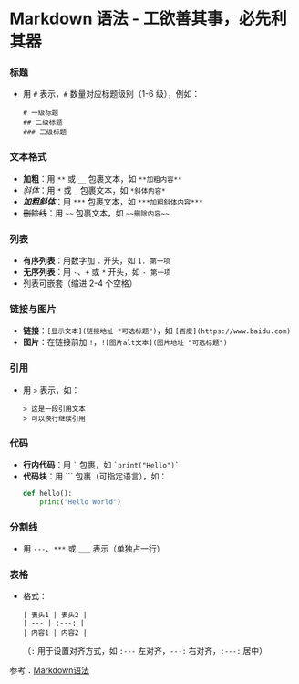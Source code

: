 # Markdown 语法 - 工欲善其事，必先利其器
### 标题

- 用 `#` 表示，`#` 数量对应标题级别（1-6 级），例如：
    ```plaintext
    # 一级标题
    ## 二级标题
    ### 三级标题
    ```

### 文本格式

- **加粗**：用 `**` 或 `__` 包裹文本，如 `**加粗内容**`
- _斜体_：用 `*` 或 `_` 包裹文本，如 `*斜体内容*`
- _**加粗斜体**_：用 `***` 包裹文本，如 `***加粗斜体内容***`
- ~~删除线~~：用 `~~` 包裹文本，如 `~~删除内容~~`

### 列表

- **有序列表**：用数字加 `.` 开头，如 `1. 第一项`
- **无序列表**：用 `-`、`+` 或 `*` 开头，如 `- 第一项`
- 列表可嵌套（缩进 2-4 个空格）

### 链接与图片

- **链接**：`[显示文本](链接地址 "可选标题")`，如 `[百度](https://www.baidu.com)`
- **图片**：在链接前加 `!`，`![图片alt文本](图片地址 "可选标题")`

### 引用

- 用 `>` 表示，如：
    ```plaintext
    > 这是一段引用文本
    > 可以换行继续引用
    ```

### 代码

- **行内代码**：用 `` ` `` 包裹，如 `` `print("Hello")` ``
- **代码块**：用 ``` 包裹（可指定语言），如：
    ```python
    def hello():
        print("Hello World")
    ```

### 分割线
- 用 `---`、`***` 或 `___` 表示（单独占一行）

### 表格
- 格式：
    ```plaintext
    | 表头1 | 表头2 |
    | --- | :---: |
    | 内容1 | 内容2 |
    ```
   （`:` 用于设置对齐方式，如 `:---` 左对齐，`---:` 右对齐，`:---:` 居中）


参考：[Markdown语法](https://markdown.com.cn "最好的markdown教程")